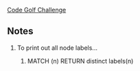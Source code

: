 [Code Golf Challenge](https://neo4j-code-golf-2022.devpost.com)

## Notes

<html>
  <ol>
    <li>To print out all node labels...</li>
    <ol>
      <li>MATCH (n) RETURN distinct labels(n)</li>
    </ol>
  </ol>
</html>
